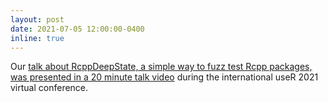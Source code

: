 ```yaml
---
layout: post
date: 2021-07-05 12:00:00-0400
inline: true
---
```


Our [talk about RcppDeepState, a simple way to fuzz test Rcpp
packages, was presented in a 20 minute talk
video](https://youtu.be/LXyruwSo2K0?t=245) during the international
useR 2021 virtual conference.

